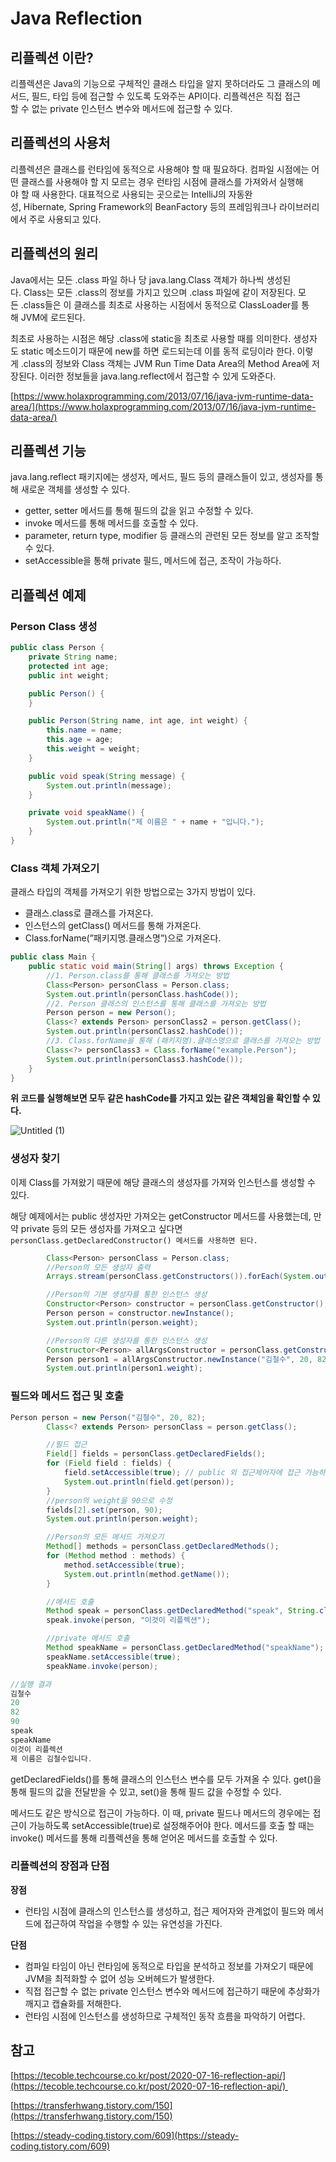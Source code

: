 # **Java Reflection**

## **리플렉션 이란?**

리플렉션은 Java의 기능으로 구체적인 클래스 타입을 알지 못하더라도 그 클래스의 메서드, 필드, 타입 등에 접근할 수 있도록 도와주는 API이다. 리플렉션은 직접 접근할 수 없는 private 인스턴스 변수와 메서드에 접근할 수 있다.

## **리플렉션의 사용처**

리플렉션은 클래스를 런타임에 동적으로 사용해야 할 때 필요하다. 컴파일 시점에는 어떤 클래스를 사용해야 할 지 모르는 경우 런타임 시점에 클래스를 가져와서 실행해야 할 때 사용한다. 대표적으로 사용되는 곳으로는 IntelliJ의 자동완성, Hibernate, Spring Framework의 BeanFactory 등의 프레임워크나 라이브러리에서 주로 사용되고 있다.

## **리플렉션의 원리**

Java에서는 모든 .class 파일 하나 당 java.lang.Class 객체가 하나씩 생성된다. Class는 모든 .class의 정보를 가지고 있으며 .class 파일에 같이 저장된다. 모든 .class들은 이 클래스를 최초로 사용하는 시점에서 동적으로 ClassLoader를 통해 JVM에 로드된다.

최초로 사용하는 시점은 해당 .class에 static을 최초로 사용할 때를 의미한다. 생성자도 static 메소드이기 때문에 new를 하면 로드되는데 이를 동적 로딩이라 한다. 이렇게 .class의 정보와 Class 객체는 JVM Run Time Data Area의 Method Area에 저장된다. 이러한 정보들을 java.lang.reflect에서 접근할 수 있게 도와준다. 

[https://www.holaxprogramming.com/2013/07/16/java-jvm-runtime-data-area/](https://www.holaxprogramming.com/2013/07/16/java-jvm-runtime-data-area/)

## **리플렉션 기능**

java.lang.reflect 패키지에는 생성자, 메서드, 필드 등의 클래스들이 있고, 생성자를 통해 새로운 객체를 생성할 수 있다.

- getter, setter 메서드를 통해 필드의 값을 읽고 수정할 수 있다.
- invoke 메서드를 통해 메서드를 호출할 수 있다.
- parameter, return type, modifier 등 클래스의 관련된 모든 정보를 알고 조작할 수 있다.
- setAccessible을 통해 private 필드, 메서드에 접근, 조작이 가능하다.

## 리플렉션 예제

### Person Class 생성

```java
public class Person {
	private String name;
	protected int age;
	public int weight;

	public Person() {
	}

	public Person(String name, int age, int weight) {
		this.name = name;
		this.age = age;
		this.weight = weight;
	}

	public void speak(String message) {
		System.out.println(message);
	}

	private void speakName() {
		System.out.println("제 이름은 " + name + "입니다.");
	}
}
```

### Class 객체 가져오기

클래스 타입의 객체를 가져오기 위한 방법으로는 3가지 방법이 있다.

- 클래스.class로 클래스를 가져온다.
- 인스턴스의 getClass() 메서드를 통해 가져온다.
- Class.forName(”패키지명.클래스명”)으로 가져온다.

```java
public class Main {
	public static void main(String[] args) throws Exception {
		//1. Person.class를 통해 클래스를 가져오는 방법
		Class<Person> personClass = Person.class;
		System.out.println(personClass.hashCode());
		//2. Person 클래스의 인스턴스를 통해 클래스를 가져오는 방법
		Person person = new Person();
		Class<? extends Person> personClass2 = person.getClass();
		System.out.println(personClass2.hashCode());
		//3. Class.forName을 통해 (패키지명).클래스명으로 클래스를 가져오는 방법
		Class<?> personClass3 = Class.forName("example.Person");
		System.out.println(personClass3.hashCode());
	}
}
```

**위 코드를 실행해보면 모두 같은 hashCode를 가지고 있는 같은 객체임을 확인할 수 있다.**

![Untitled (1)](https://user-images.githubusercontent.com/33615669/202269317-4c6c7812-6026-41cb-a813-c0bcbffe2d2b.png)

### 생성자 찾기

이제 Class를 가져왔기 때문에 해당 클래스의 생성자를 가져와 인스턴스를 생성할 수 있다.

해당 예제에서는 public 생성자만 가져오는 getConstructor 메서드를 사용했는데, 만약 private 등의 모든 생성자를 가져오고 싶다면 `personClass.getDeclaredConstructor() 메서드를 사용하면 된다.`

```java
		Class<Person> personClass = Person.class;
		//Person의 모든 생성자 출력
		Arrays.stream(personClass.getConstructors()).forEach(System.out::println);

		//Person의 기본 생성자를 통한 인스턴스 생성
		Constructor<Person> constructor = personClass.getConstructor();
		Person person = constructor.newInstance();
		System.out.println(person.weight);

		//Person의 다른 생성자를 통한 인스턴스 생성
		Constructor<Person> allArgsConstructor = personClass.getConstructor(String.class, int.class, int.class);
		Person person1 = allArgsConstructor.newInstance("김철수", 20, 82);
		System.out.println(person1.weight);
```

### 필드와 메서드 접근 및 호출

```java
Person person = new Person("김철수", 20, 82);
		Class<? extends Person> personClass = person.getClass();

		//필드 접근
		Field[] fields = personClass.getDeclaredFields();
		for (Field field : fields) {
			field.setAccessible(true); // public 외 접근제어자에 접근 가능하도록 설정
			System.out.println(field.get(person));
		}
		//person의 weight을 90으로 수정
		fields[2].set(person, 90);
		System.out.println(person.weight);

		//Person의 모든 메서드 가져오기
		Method[] methods = personClass.getDeclaredMethods();
		for (Method method : methods) {
			method.setAccessible(true);
			System.out.println(method.getName());
		}

		//메서드 호출
		Method speak = personClass.getDeclaredMethod("speak", String.class);
		speak.invoke(person, "이것이 리플렉션");

		//private 메서드 호출
		Method speakName = personClass.getDeclaredMethod("speakName");
		speakName.setAccessible(true);
		speakName.invoke(person);

//실행 결과
김철수
20
82
90
speak
speakName
이것이 리플렉션
제 이름은 김철수입니다.

```

getDeclaredFields()를 통해 클래스의 인스턴스 변수를 모두 가져올 수 있다. get()을 통해 필드의 값을 전달받을 수 있고, set()을 통해 필드 값을 수정할 수 있다.

메서드도 같은 방식으로 접근이 가능하다. 이 때, private 필드나 메서드의 경우에는 접근이 가능하도록 setAccessible(true)로 설정해주어야 한다. 메서드를 호출 할 때는 invoke() 메서드를 통해 리플렉션을 통해 얻어온 메서드를 호출할 수 있다.

### 리플렉션의 장점과 단점

**장점**

- 런타임 시점에 클래스의 인스턴스를 생성하고, 접근 제어자와 관계없이 필드와 메서드에 접근하여 작업을 수행할 수 있는 유연성을 가진다.

**단점**

- 컴파일 타임이 아닌 런타임에 동적으로 타입을 분석하고 정보를 가져오기 때문에 JVM을 최적화할 수 없어 성능 오버헤드가 발생한다.
- 직접 접근할 수 없는 private 인스턴스 변수와 메서드에 접근하기 때문에 추상화가 깨지고 캡슐화를 저해한다.
- 런타임 시점에 인스턴스를 생성하므로 구체적인 동작 흐름을 파악하기 어렵다.

## **참고**

[https://tecoble.techcourse.co.kr/post/2020-07-16-reflection-api/](https://tecoble.techcourse.co.kr/post/2020-07-16-reflection-api/) 

[https://transferhwang.tistory.com/150](https://transferhwang.tistory.com/150)

[https://steady-coding.tistory.com/609](https://steady-coding.tistory.com/609)